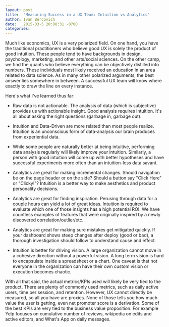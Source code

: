 ```yaml
---
layout: post
title:  "Measuring Success in a UX Team: Intuition vs Analytics"
author: Ivan Bercovich
date:   2015-03-5 20:08:31 -0700
categories:
---
```

Much like economics, UX is a very polarized field. On one hand, you have the traditional practitioners who believe good UX is solely the product of good intuition. These people tend to have backgrounds in design, psychology, marketing, and other arts/social sciences. On the other camp, we find the quants who believe everything can be objectively distilled into numbers. These individuals most likely received an education in an area related to data science. As in many other polarized arguments, the best answer lies somewhere in between. A successful UX team will know where exactly to draw the line on every instance.

Here's what I've learned thus far:

- Raw data is not actionable. The analysis of data (which is subjective) provides us with actionable insight. Good analysis requires intuition. It's all about asking the right questions (garbage in, garbage out).

- Intuition and Data-Driven are more related than most people realize. Intuition is an unconscious form of data-analysis our brain produces from experiential data.

- While some people are naturally better at being intuitive, performing data analysis regularly will likely improve your intuition. Similarly, a person with good intuition will come up with better hypotheses and have successful experiments more often than an intuition-less data savant.

- Analytics are great for making incremental changes. Should navigation be on the page header or on the side? Should a button say "Click Here" or "Clicky!"? Intuition is a better way to make aesthetics and product personality decisions.

- Analytics are great for finding inspiration. Perusing through data for a couple hours can yield a lot of great ideas. Intuition is required to evaluate which one of those insights has a high potential ROI. We have countless examples of features that were originally inspired by a newly discovered correlation/outlier/etc.

- Analytics are great for making sure mistakes get mitigated quickly. If your dashboard shows steep changes after deploy (good or bad), a thorough investigation should follow to understand cause and effect.

- Intuition is better for driving vision. A large organization cannot move in a cohesive direction without a powerful vision. A long term vision is hard to encapsulate inside a spreadsheet or a chart. One caveat is that not everyone in the organization can have their own custom vision or execution becomes chaotic.

With all that said, the actual metrics/KPIs used will likely be very tied to the product. There are plenty of commonly used metrics, such as daily active users, time per session, and retention. However, UX cannot directly be measured, so all you have are proxies. None of those tells you how much value the user is getting, even net promoter score is a derivation. Some of the best KPIs are very tied to the business value proposition. For example Yelp focuses on cumulative number of reviews, wikipedia on edits and active editors, and What's App on daily messages.
